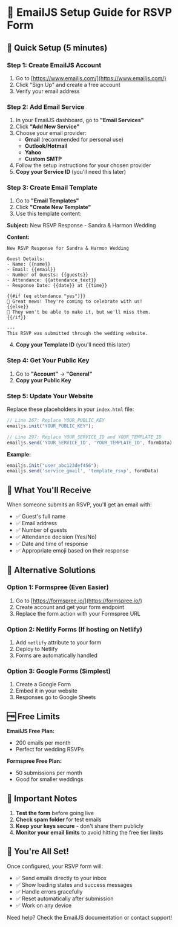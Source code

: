 # 📧 EmailJS Setup Guide for RSVP Form

## 🚀 Quick Setup (5 minutes)

### Step 1: Create EmailJS Account
1. Go to [https://www.emailjs.com/](https://www.emailjs.com/)
2. Click "Sign Up" and create a free account
3. Verify your email address

### Step 2: Add Email Service
1. In your EmailJS dashboard, go to **"Email Services"**
2. Click **"Add New Service"**
3. Choose your email provider:
   - **Gmail** (recommended for personal use)
   - **Outlook/Hotmail**
   - **Yahoo**
   - **Custom SMTP**
4. Follow the setup instructions for your chosen provider
5. **Copy your Service ID** (you'll need this later)

### Step 3: Create Email Template
1. Go to **"Email Templates"**
2. Click **"Create New Template"**
3. Use this template content:

**Subject:** New RSVP Response - Sandra & Harmon Wedding

**Content:**
```
New RSVP Response for Sandra & Harmon Wedding

Guest Details:
- Name: {{name}}
- Email: {{email}}
- Number of Guests: {{guests}}
- Attendance: {{attendance_text}}
- Response Date: {{date}} at {{time}}

{{#if (eq attendance "yes")}}
🎉 Great news! They're coming to celebrate with us!
{{else}}
💙 They won't be able to make it, but we'll miss them.
{{/if}}

---
This RSVP was submitted through the wedding website.
```

4. **Copy your Template ID** (you'll need this later)

### Step 4: Get Your Public Key
1. Go to **"Account"** → **"General"**
2. **Copy your Public Key**

### Step 5: Update Your Website
Replace these placeholders in your `index.html` file:

```javascript
// Line 267: Replace YOUR_PUBLIC_KEY
emailjs.init("YOUR_PUBLIC_KEY");

// Line 297: Replace YOUR_SERVICE_ID and YOUR_TEMPLATE_ID
emailjs.send('YOUR_SERVICE_ID', 'YOUR_TEMPLATE_ID', formData)
```

**Example:**
```javascript
emailjs.init("user_abc123def456");
emailjs.send('service_gmail', 'template_rsvp', formData)
```

## 🎯 What You'll Receive

When someone submits an RSVP, you'll get an email with:
- ✅ Guest's full name
- ✅ Email address
- ✅ Number of guests
- ✅ Attendance decision (Yes/No)
- ✅ Date and time of response
- ✅ Appropriate emoji based on their response

## 🔧 Alternative Solutions

### Option 1: Formspree (Even Easier)
1. Go to [https://formspree.io/](https://formspree.io/)
2. Create account and get your form endpoint
3. Replace the form action with your Formspree URL

### Option 2: Netlify Forms (If hosting on Netlify)
1. Add `netlify` attribute to your form
2. Deploy to Netlify
3. Forms are automatically handled

### Option 3: Google Forms (Simplest)
1. Create a Google Form
2. Embed it in your website
3. Responses go to Google Sheets

## 🆓 Free Limits

**EmailJS Free Plan:**
- 200 emails per month
- Perfect for wedding RSVPs

**Formspree Free Plan:**
- 50 submissions per month
- Good for smaller weddings

## 🚨 Important Notes

1. **Test the form** before going live
2. **Check spam folder** for test emails
3. **Keep your keys secure** - don't share them publicly
4. **Monitor your email limits** to avoid hitting the free tier limits

## 🎉 You're All Set!

Once configured, your RSVP form will:
- ✅ Send emails directly to your inbox
- ✅ Show loading states and success messages
- ✅ Handle errors gracefully
- ✅ Reset automatically after submission
- ✅ Work on any device

Need help? Check the EmailJS documentation or contact support!
